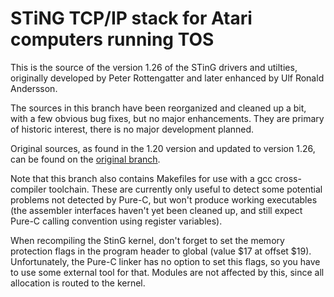 # STiNG TCP/IP stack for Atari computers running TOS

This is the source of the version 1.26 of the STinG
drivers and utilties, originally developed by
Peter Rottengatter and later enhanced by Ulf Ronald Andersson.

The sources in this branch have been reorganized and cleaned
up a bit, with a few obvious bug fixes, but no major
enhancements. They are primary of historic interest, there
is no major development planned.

Original sources, as found in the 1.20 version and updated
to version 1.26, can be found on the [original branch](https://github.com/th-otto/STinG/tree/orig).

Note that this branch also contains Makefiles for use
with a gcc cross-compiler toolchain. These are currently only
useful to detect some potential problems not detected by
Pure-C, but won't produce working executables (the assembler
interfaces haven't yet been cleaned up, and still expect
Pure-C calling convention using register variables).

When recompiling the StinG kernel, don't forget to set the memory
protection flags in the program header to global (value $17 at offset
$19). Unfortunately, the Pure-C linker has no option to set this flags,
so you have to use some external tool for that. Modules are not
affected by this, since all allocation is routed to the kernel.
